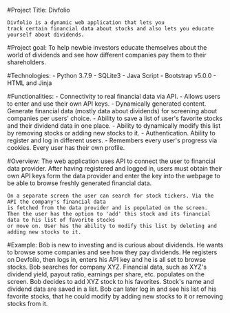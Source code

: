 #Project Title: Divfolio

    Divfolio is a dynamic web application that lets you
    track certain financial data about stocks and also lets you educate yourself about dividends.

#Project goal:
    To help newbie investors educate themselves about the world of dividends and see how
    different companies pay them to their shareholders.

#Technologies:
     - Python 3.7.9
     - SQLite3
     - Java Script
     - Bootstrap v5.0.0
     - HTML and Jinja

#Functionalities:
     - Connectivity to real financial data via API.
     - Allows users to enter and use their own API keys.
     - Dynamically generated content. Generate financial data (mostly data about dividends) for screening
       about companies per users' choice.
     - Ability to save a list of user's favorite stocks and their dividend data in one place.
     - Ability to dynamically modify this list by removing stocks or adding new stocks to it.
     - Authentication. Ability to register and log in different users.
     - Remembers every user's progress via cookies. Every user has their own profile.


#Overview:
    The web application uses API to connect the user to financial data provider.
    After having registered and logged in, users must obtain their own API keys form the data provider and
    enter the key into the webpage to be able to browse freshly generated financial data.

    On a separate screen the user can search for stock tickers. Via the API the company's financial data
    is fetched from the data provider and is populated on the screen.
    Then the user has the option to 'add' this stock and its financial data to his list of favorite stocks
    or move on. User has the ability to modify this list by deleting and adding new stocks to it.


#Example:
    Bob is new to investing and is curious about dividends. He wants to browse some companies and see
    how they pay dividends.
    He registers on Devfolio, then logs in, enters his API key and he is all set to
    browse stocks. Bob searches for company XYZ. Financial data, such as XYZ's dividend yield,
    payout ratio, earnings per share, etc. populates on the screen. Bob decides to add XYZ stock to his
    favorites. Stock's name and dividend data are saved in a list.
    Bob can later log in and see his list of his favorite stocks, that he could modify by
    adding new stocks to it or removing stocks from it.



